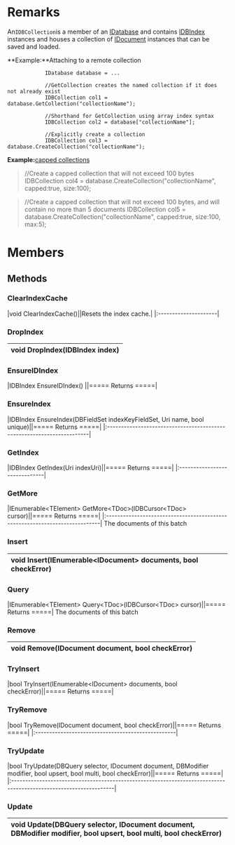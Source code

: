 # Remarks #
An`IDBCollection`is a member of an [IDatabase](T_MongoDB_Driver_IDatabase.md) and contains [IDBIndex](T_MongoDB_Driver_IDBIndex.md) instances and houses a collection of [IDocument](T_MongoDB_Driver_IDocument.md) instances that can be saved and loaded.

**Example:**Attaching to a remote collection

```
            IDatabase database = ...
            
            //GetCollection creates the named collection if it does not already exist
            IDBCollection col1 = database.GetCollection("collectionName");
            
            //Shorthand for GetCollection using array index syntax
            IDBCollection col2 = database["collectionName"];
            
            //Explicitly create a collection
            IDBCollection col3 = database.CreateCollection("collectionName");
```


**Example:**[capped collections](http://www.mongodb.org/display/DOCS/Capped+Collections)

> //Create a capped collection that will not exceed 100 bytes
> IDBCollection col4 = database.CreateCollection("collectionName", capped:true, size:100);

> //Create a capped collection that will not exceed 100 bytes, and will contain no more than 5 documents
> IDBCollection col5 = database.CreateCollection("collectionName", capped:true, size:100, max:5);


# Members #
## Methods ##
### ClearIndexCache ###
|void ClearIndexCache()||Resets the index cache.|
|:---------------------|

### DropIndex ###
|void DropIndex(IDBIndex index)|
|:-----------------------------|
### EnsureIDIndex ###
|IDBIndex EnsureIDIndex()      ||===== Returns =====|


### EnsureIndex ###
|IDBIndex EnsureIndex(DBFieldSet indexKeyFieldSet, Uri name, bool unique)||===== Returns =====|
|:-----------------------------------------------------------------------|


### GetIndex ###
|IDBIndex GetIndex(Uri indexUri)||===== Returns =====|
|:------------------------------|


### GetMore ###
|IEnumerable&lt;TElement&gt; GetMore&lt;TDoc&gt;(IDBCursor&lt;TDoc&gt; cursor)||===== Returns =====|
|:----------------------------------------------------------------------------|
The documents of this batch

### Insert ###
|void Insert(IEnumerable&lt;IDocument&gt; documents, bool checkError)|
|:-------------------------------------------------------------------|
### Query ###
|IEnumerable&lt;TElement&gt; Query&lt;TDoc&gt;(IDBCursor&lt;TDoc&gt; cursor)||===== Returns =====|
The documents of this batch

### Remove ###
|void Remove(IDocument document, bool checkError)|
|:-----------------------------------------------|
### TryInsert ###
|bool TryInsert(IEnumerable&lt;IDocument&gt; documents, bool checkError)||===== Returns =====|


### TryRemove ###
|bool TryRemove(IDocument document, bool checkError)||===== Returns =====|
|:--------------------------------------------------|


### TryUpdate ###
|bool TryUpdate(DBQuery selector, IDocument document, DBModifier modifier, bool upsert, bool multi, bool checkError)||===== Returns =====|
|:------------------------------------------------------------------------------------------------------------------|


### Update ###
|void Update(DBQuery selector, IDocument document, DBModifier modifier, bool upsert, bool multi, bool checkError)|
|:---------------------------------------------------------------------------------------------------------------|